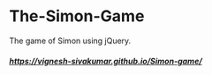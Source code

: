 # The-Simon-Game
The game of Simon using jQuery.

##### https://vignesh-sivakumar.github.io/Simon-game/
